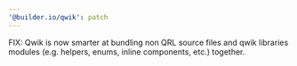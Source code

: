 ```yaml
---
'@builder.io/qwik': patch
---
```


FIX: Qwik is now smarter at bundling non QRL source files and qwik libraries modules (e.g. helpers, enums, inline components, etc.) together.
